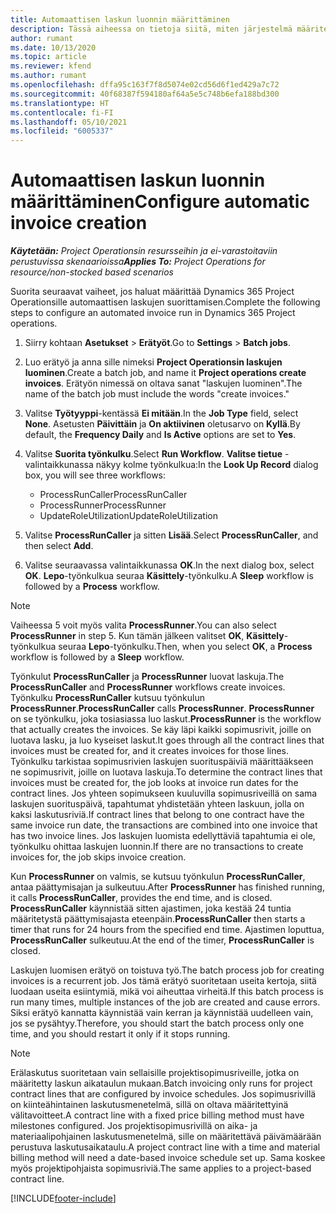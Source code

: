 ```yaml
---
title: Automaattisen laskun luonnin määrittäminen
description: Tässä aiheessa on tietoja siitä, miten järjestelmä määritetään luomaan laskuja automaattisesti.
author: rumant
ms.date: 10/13/2020
ms.topic: article
ms.reviewer: kfend
ms.author: rumant
ms.openlocfilehash: dffa95c163f7f8d5074e02cd56d6f1ed429a7c72
ms.sourcegitcommit: 40f68387f594180af64a5e5c748b6efa188bd300
ms.translationtype: HT
ms.contentlocale: fi-FI
ms.lasthandoff: 05/10/2021
ms.locfileid: "6005337"
---
```

# <a name="configure-automatic-invoice-creation"></a><span data-ttu-id="4ede3-103">Automaattisen laskun luonnin määrittäminen</span><span class="sxs-lookup"><span data-stu-id="4ede3-103">Configure automatic invoice creation</span></span>

<span data-ttu-id="4ede3-104">_**Käytetään:** Project Operationsin resursseihin ja ei-varastoitaviin perustuvissa skenaarioissa_</span><span class="sxs-lookup"><span data-stu-id="4ede3-104">_**Applies To:** Project Operations for resource/non-stocked based scenarios_</span></span>


<span data-ttu-id="4ede3-105">Suorita seuraavat vaiheet, jos haluat määrittää Dynamics 365 Project Operationsille automaattisen laskujen suorittamisen.</span><span class="sxs-lookup"><span data-stu-id="4ede3-105">Complete the following steps to configure an automated invoice run in Dynamics 365 Project operations.</span></span>

1. <span data-ttu-id="4ede3-106">Siirry kohtaan **Asetukset** > **Erätyöt**.</span><span class="sxs-lookup"><span data-stu-id="4ede3-106">Go to **Settings** > **Batch jobs**.</span></span>
2. <span data-ttu-id="4ede3-107">Luo erätyö ja anna sille nimeksi **Project Operationsin laskujen luominen**.</span><span class="sxs-lookup"><span data-stu-id="4ede3-107">Create a batch job, and name it **Project operations create invoices**.</span></span> <span data-ttu-id="4ede3-108">Erätyön nimessä on oltava sanat "laskujen luominen".</span><span class="sxs-lookup"><span data-stu-id="4ede3-108">The name of the batch job must include the words "create invoices."</span></span>
3. <span data-ttu-id="4ede3-109">Valitse **Työtyyppi**-kentässä **Ei mitään**.</span><span class="sxs-lookup"><span data-stu-id="4ede3-109">In the **Job Type** field, select **None**.</span></span> <span data-ttu-id="4ede3-110">Asetusten **Päivittäin** ja **On aktiivinen** oletusarvo on **Kyllä**.</span><span class="sxs-lookup"><span data-stu-id="4ede3-110">By default, the **Frequency Daily** and **Is Active** options are set to **Yes**.</span></span>
4. <span data-ttu-id="4ede3-111">Valitse **Suorita työnkulku**.</span><span class="sxs-lookup"><span data-stu-id="4ede3-111">Select **Run Workflow**.</span></span> <span data-ttu-id="4ede3-112">**Valitse tietue** -valintaikkunassa näkyy kolme työnkulkua:</span><span class="sxs-lookup"><span data-stu-id="4ede3-112">In the **Look Up Record** dialog box, you will see three workflows:</span></span>

    - <span data-ttu-id="4ede3-113">ProcessRunCaller</span><span class="sxs-lookup"><span data-stu-id="4ede3-113">ProcessRunCaller</span></span>
    - <span data-ttu-id="4ede3-114">ProcessRunner</span><span class="sxs-lookup"><span data-stu-id="4ede3-114">ProcessRunner</span></span>
    - <span data-ttu-id="4ede3-115">UpdateRoleUtilization</span><span class="sxs-lookup"><span data-stu-id="4ede3-115">UpdateRoleUtilization</span></span>

5. <span data-ttu-id="4ede3-116">Valitse **ProcessRunCaller** ja sitten **Lisää**.</span><span class="sxs-lookup"><span data-stu-id="4ede3-116">Select **ProcessRunCaller**, and then select **Add**.</span></span>
6. <span data-ttu-id="4ede3-117">Valitse seuraavassa valintaikkunassa **OK**.</span><span class="sxs-lookup"><span data-stu-id="4ede3-117">In the next dialog box, select **OK**.</span></span> <span data-ttu-id="4ede3-118">**Lepo**-työnkulkua seuraa **Käsittely**-työnkulku.</span><span class="sxs-lookup"><span data-stu-id="4ede3-118">A **Sleep** workflow is followed by a **Process** workflow.</span></span>

  > [!NOTE]
  > <span data-ttu-id="4ede3-119">Vaiheessa 5 voit myös valita **ProcessRunner**.</span><span class="sxs-lookup"><span data-stu-id="4ede3-119">You can also select **ProcessRunner** in step 5.</span></span> <span data-ttu-id="4ede3-120">Kun tämän jälkeen valitset **OK**, **Käsittely**-työnkulkua seuraa **Lepo**-työnkulku.</span><span class="sxs-lookup"><span data-stu-id="4ede3-120">Then, when you select **OK**, a **Process** workflow is followed by a **Sleep** workflow.</span></span>

<span data-ttu-id="4ede3-121">Työnkulut **ProcessRunCaller** ja **ProcessRunner** luovat laskuja.</span><span class="sxs-lookup"><span data-stu-id="4ede3-121">The **ProcessRunCaller** and **ProcessRunner** workflows create invoices.</span></span> <span data-ttu-id="4ede3-122">Työnkulku **ProcessRunCaller** kutsuu työnkulun **ProcessRunner**.</span><span class="sxs-lookup"><span data-stu-id="4ede3-122">**ProcessRunCaller** calls **ProcessRunner**.</span></span> <span data-ttu-id="4ede3-123">**ProcessRunner** on se työnkulku, joka tosiasiassa luo laskut.</span><span class="sxs-lookup"><span data-stu-id="4ede3-123">**ProcessRunner** is the workflow that actually creates the invoices.</span></span> <span data-ttu-id="4ede3-124">Se käy läpi kaikki sopimusrivit, joille on luotava lasku, ja luo kyseiset laskut.</span><span class="sxs-lookup"><span data-stu-id="4ede3-124">It goes through all the contract lines that invoices must be created for, and it creates invoices for those lines.</span></span> <span data-ttu-id="4ede3-125">Työnkulku tarkistaa sopimusrivien laskujen suorituspäiviä määrittääkseen ne sopimusrivit, joille on luotava laskuja.</span><span class="sxs-lookup"><span data-stu-id="4ede3-125">To determine the contract lines that invoices must be created for, the job looks at invoice run dates for the contract lines.</span></span> <span data-ttu-id="4ede3-126">Jos yhteen sopimukseen kuuluvilla sopimusriveillä on sama laskujen suorituspäivä, tapahtumat yhdistetään yhteen laskuun, jolla on kaksi laskutusriviä.</span><span class="sxs-lookup"><span data-stu-id="4ede3-126">If contract lines that belong to one contract have the same invoice run date, the transactions are combined into one invoice that has two invoice lines.</span></span> <span data-ttu-id="4ede3-127">Jos laskujen luomista edellyttäviä tapahtumia ei ole, työnkulku ohittaa laskujen luonnin.</span><span class="sxs-lookup"><span data-stu-id="4ede3-127">If there are no transactions to create invoices for, the job skips invoice creation.</span></span>

<span data-ttu-id="4ede3-128">Kun **ProcessRunner** on valmis, se kutsuu työnkulun **ProcessRunCaller**, antaa päättymisajan ja sulkeutuu.</span><span class="sxs-lookup"><span data-stu-id="4ede3-128">After **ProcessRunner** has finished running, it calls **ProcessRunCaller**, provides the end time, and is closed.</span></span> <span data-ttu-id="4ede3-129">**ProcessRunCaller** käynnistää sitten ajastimen, joka kestää 24 tuntia määritetystä päättymisajasta eteenpäin.</span><span class="sxs-lookup"><span data-stu-id="4ede3-129">**ProcessRunCaller** then starts a timer that runs for 24 hours from the specified end time.</span></span> <span data-ttu-id="4ede3-130">Ajastimen loputtua, **ProcessRunCaller** sulkeutuu.</span><span class="sxs-lookup"><span data-stu-id="4ede3-130">At the end of the timer, **ProcessRunCaller** is closed.</span></span>

<span data-ttu-id="4ede3-131">Laskujen luomisen erätyö on toistuva työ.</span><span class="sxs-lookup"><span data-stu-id="4ede3-131">The batch process job for creating invoices is a recurrent job.</span></span> <span data-ttu-id="4ede3-132">Jos tämä erätyö suoritetaan useita kertoja, siitä luodaan useita esiintymiä, mikä voi aiheuttaa virheitä.</span><span class="sxs-lookup"><span data-stu-id="4ede3-132">If this batch process is run many times, multiple instances of the job are created and cause errors.</span></span> <span data-ttu-id="4ede3-133">Siksi erätyö kannatta käynnistää vain kerran ja käynnistää uudelleen vain, jos se pysähtyy.</span><span class="sxs-lookup"><span data-stu-id="4ede3-133">Therefore, you should start the batch process only one time, and you should restart it only if it stops running.</span></span>

> [!NOTE]
> <span data-ttu-id="4ede3-134">Erälaskutus suoritetaan vain sellaisille projektisopimusriveille, jotka on määritetty laskun aikataulun mukaan.</span><span class="sxs-lookup"><span data-stu-id="4ede3-134">Batch invoicing only runs for project contract lines that are configured by invoice schedules.</span></span> <span data-ttu-id="4ede3-135">Jos sopimusrivillä on kiinteähintainen laskutusmenetelmä, sillä on oltava määritettyinä välitavoitteet.</span><span class="sxs-lookup"><span data-stu-id="4ede3-135">A contract line with a fixed price billing method must have milestones configured.</span></span> <span data-ttu-id="4ede3-136">Jos projektisopimusrivillä on aika- ja materiaalipohjainen laskutusmenetelmä, sille on määritettävä päivämäärään perustuva laskutusaikataulu.</span><span class="sxs-lookup"><span data-stu-id="4ede3-136">A project contract line with a time and material billing method will need a date-based invoice schedule set up.</span></span> <span data-ttu-id="4ede3-137">Sama koskee myös projektipohjaista sopimusriviä.</span><span class="sxs-lookup"><span data-stu-id="4ede3-137">The same applies to a project-based contract line.</span></span>     


[!INCLUDE[footer-include](../includes/footer-banner.md)]